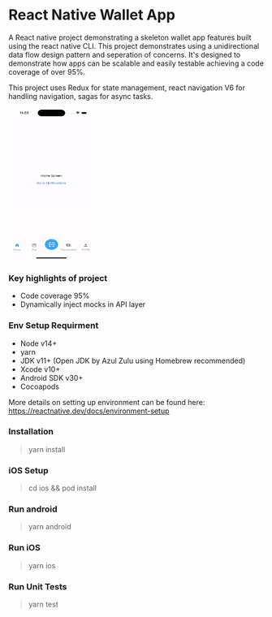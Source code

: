 # React Native Wallet App

A React native project demonstrating a skeleton wallet app features built using the react native CLI. This project demonstrates using a unidirectional data flow design pattern and seperation of concerns. It's designed to demonstrate how apps can be scalable and easily testable achieving a code coverage of over 95%.

This project uses Redux for state management, react navigation V6 for handling navigation, sagas for async tasks.

<img src="https://github.com/shettychirag7/react-native-wallet-app/blob/main/docs/wallet-app-demo.gif" width="168.75" height="300" alt="demo-gif" />

### Key highlights of project

- Code coverage 95%
- Dynamically inject mocks in API layer

### Env Setup Requirment

- Node v14+
- yarn
- JDK v11+ (Open JDK by Azul Zulu using Homebrew recommended)
- Xcode v10+
- Android SDK v30+
- Cocoapods

More details on setting up environment can be found here: https://reactnative.dev/docs/environment-setup

### Installation

> yarn install

### iOS Setup

> cd ios && pod install

### Run android

> yarn android

### Run iOS

> yarn ios

### Run Unit Tests

> yarn test
